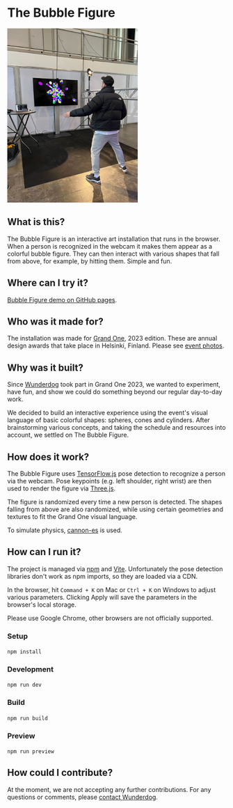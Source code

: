 # The Bubble Figure

<img src="bubble-figure-demo.jpg" width="300" alt="Bubble Figure Demo" />

## What is this?

The Bubble Figure is an interactive art installation that runs in the browser. When a person is recognized in the webcam
it makes them appear as a colorful bubble figure. They can then interact with various shapes that fall from above, for
example, by hitting them. Simple and fun.

## Where can I try it?

[Bubble Figure demo on GitHub pages](https://wunderdogsw.github.io/go-23-app/).

## Who was it made for?

The installation was made for [Grand One](https://grandone.fi), 2023 edition. These are annual design awards that
take place in Helsinki, Finland. Please see [event photos](https://www.paavopykalainen.com/2023/Grand-One-2023/n-FrhNhf/).

## Why was it built?

Since [Wunderdog](https://www.wunderdog.fi) took part in Grand One 2023, we wanted to experiment, have fun, and show we
could do something beyond our regular day-to-day work.

We decided to build an interactive experience using the event's visual language of basic colorful shapes: spheres, cones
and cylinders. After brainstorming various concepts, and taking the schedule and resources into account, we settled on
The Bubble Figure.

## How does it work?

The Bubble Figure uses [TensorFlow.js](https://github.com/tensorflow/tfjs-models) pose detection to recognize a person
via the webcam. Pose keypoints (e.g. left shoulder, right wrist) are then used to render the figure via [Three.js](https://threejs.org).

The figure is randomized every time a new person is detected. The shapes falling from above are also randomized, while
using certain geometries and textures to fit the Grand One visual language.

To simulate physics, [cannon-es](https://pmndrs.github.io/cannon-es/) is used.

## How can I run it?

The project is managed via [npm](https://www.npmjs.com) and [Vite](https://vitejs.dev). Unfortunately the pose detection
libraries don't work as npm imports, so they are loaded via a CDN.

In the browser, hit `Command + K` on Mac or `Ctrl + K` on Windows to adjust various parameters. Clicking Apply will
save the parameters in the browser's local storage.

Please use Google Chrome, other browsers are not officially supported.

### Setup

`npm install`

### Development

`npm run dev`

### Build

`npm run build`

### Preview

`npm run preview`

## How could I contribute?

At the moment, we are not accepting any further contributions. For any questions or comments, please [contact Wunderdog](https://www.wunderdog.fi/contact).
